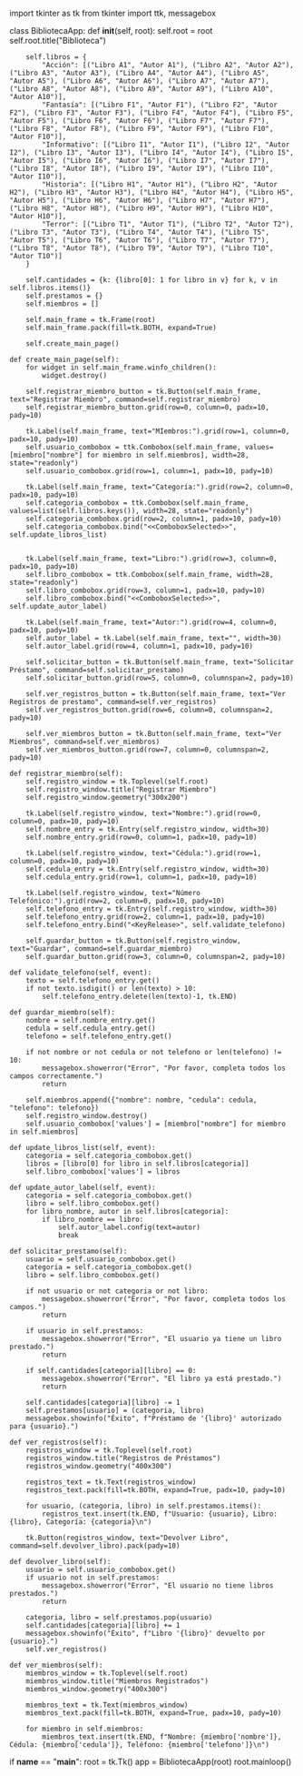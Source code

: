 import tkinter as tk
from tkinter import ttk, messagebox

class BibliotecaApp:
    def __init__(self, root):
        self.root = root
        self.root.title("Biblioteca")
        
        self.libros = {
            "Acción": [("Libro A1", "Autor A1"), ("Libro A2", "Autor A2"), ("Libro A3", "Autor A3"), ("Libro A4", "Autor A4"), ("Libro A5", "Autor A5"), ("Libro A6", "Autor A6"), ("Libro A7", "Autor A7"), ("Libro A8", "Autor A8"), ("Libro A9", "Autor A9"), ("Libro A10", "Autor A10")],
            "Fantasía": [("Libro F1", "Autor F1"), ("Libro F2", "Autor F2"), ("Libro F3", "Autor F3"), ("Libro F4", "Autor F4"), ("Libro F5", "Autor F5"), ("Libro F6", "Autor F6"), ("Libro F7", "Autor F7"), ("Libro F8", "Autor F8"), ("Libro F9", "Autor F9"), ("Libro F10", "Autor F10")],
            "Informativo": [("Libro I1", "Autor I1"), ("Libro I2", "Autor I2"), ("Libro I3", "Autor I3"), ("Libro I4", "Autor I4"), ("Libro I5", "Autor I5"), ("Libro I6", "Autor I6"), ("Libro I7", "Autor I7"), ("Libro I8", "Autor I8"), ("Libro I9", "Autor I9"), ("Libro I10", "Autor I10")],
            "Historia": [("Libro H1", "Autor H1"), ("Libro H2", "Autor H2"), ("Libro H3", "Autor H3"), ("Libro H4", "Autor H4"), ("Libro H5", "Autor H5"), ("Libro H6", "Autor H6"), ("Libro H7", "Autor H7"), ("Libro H8", "Autor H8"), ("Libro H9", "Autor H9"), ("Libro H10", "Autor H10")],
            "Terror": [("Libro T1", "Autor T1"), ("Libro T2", "Autor T2"), ("Libro T3", "Autor T3"), ("Libro T4", "Autor T4"), ("Libro T5", "Autor T5"), ("Libro T6", "Autor T6"), ("Libro T7", "Autor T7"), ("Libro T8", "Autor T8"), ("Libro T9", "Autor T9"), ("Libro T10", "Autor T10")]
        }

        self.cantidades = {k: {libro[0]: 1 for libro in v} for k, v in self.libros.items()}
        self.prestamos = {}
        self.miembros = []

        self.main_frame = tk.Frame(root)
        self.main_frame.pack(fill=tk.BOTH, expand=True)
        
        self.create_main_page()
        
    def create_main_page(self):
        for widget in self.main_frame.winfo_children():
            widget.destroy()

        self.registrar_miembro_button = tk.Button(self.main_frame, text="Registrar Miembro", command=self.registrar_miembro)
        self.registrar_miembro_button.grid(row=0, column=0, padx=10, pady=10)
        
        tk.Label(self.main_frame, text="MIembros:").grid(row=1, column=0, padx=10, pady=10)
        self.usuario_combobox = ttk.Combobox(self.main_frame, values=[miembro["nombre"] for miembro in self.miembros], width=28, state="readonly")
        self.usuario_combobox.grid(row=1, column=1, padx=10, pady=10)
        
        tk.Label(self.main_frame, text="Categoría:").grid(row=2, column=0, padx=10, pady=10)
        self.categoria_combobox = ttk.Combobox(self.main_frame, values=list(self.libros.keys()), width=28, state="readonly")
        self.categoria_combobox.grid(row=2, column=1, padx=10, pady=10)
        self.categoria_combobox.bind("<<ComboboxSelected>>", self.update_libros_list)

        
        tk.Label(self.main_frame, text="Libro:").grid(row=3, column=0, padx=10, pady=10)
        self.libro_combobox = ttk.Combobox(self.main_frame, width=28, state="readonly")
        self.libro_combobox.grid(row=3, column=1, padx=10, pady=10)
        self.libro_combobox.bind("<<ComboboxSelected>>", self.update_autor_label)
        
        tk.Label(self.main_frame, text="Autor:").grid(row=4, column=0, padx=10, pady=10)
        self.autor_label = tk.Label(self.main_frame, text="", width=30)
        self.autor_label.grid(row=4, column=1, padx=10, pady=10)
        
        self.solicitar_button = tk.Button(self.main_frame, text="Solicitar Préstamo", command=self.solicitar_prestamo)
        self.solicitar_button.grid(row=5, column=0, columnspan=2, pady=10)
        
        self.ver_registros_button = tk.Button(self.main_frame, text="Ver Registros de prestamo", command=self.ver_registros)
        self.ver_registros_button.grid(row=6, column=0, columnspan=2, pady=10)
        
        self.ver_miembros_button = tk.Button(self.main_frame, text="Ver Miembros", command=self.ver_miembros)
        self.ver_miembros_button.grid(row=7, column=0, columnspan=2, pady=10)
        
    def registrar_miembro(self):
        self.registro_window = tk.Toplevel(self.root)
        self.registro_window.title("Registrar Miembro")
        self.registro_window.geometry("300x200")
        
        tk.Label(self.registro_window, text="Nombre:").grid(row=0, column=0, padx=10, pady=10)
        self.nombre_entry = tk.Entry(self.registro_window, width=30)
        self.nombre_entry.grid(row=0, column=1, padx=10, pady=10)
        
        tk.Label(self.registro_window, text="Cédula:").grid(row=1, column=0, padx=10, pady=10)
        self.cedula_entry = tk.Entry(self.registro_window, width=30)
        self.cedula_entry.grid(row=1, column=1, padx=10, pady=10)
        
        tk.Label(self.registro_window, text="Número Telefónico:").grid(row=2, column=0, padx=10, pady=10)
        self.telefono_entry = tk.Entry(self.registro_window, width=30)
        self.telefono_entry.grid(row=2, column=1, padx=10, pady=10)
        self.telefono_entry.bind("<KeyRelease>", self.validate_telefono)
        
        self.guardar_button = tk.Button(self.registro_window, text="Guardar", command=self.guardar_miembro)
        self.guardar_button.grid(row=3, column=0, columnspan=2, pady=10)
        
    def validate_telefono(self, event):
        texto = self.telefono_entry.get()
        if not texto.isdigit() or len(texto) > 10:
            self.telefono_entry.delete(len(texto)-1, tk.END)
            
    def guardar_miembro(self):
        nombre = self.nombre_entry.get()
        cedula = self.cedula_entry.get()
        telefono = self.telefono_entry.get()
        
        if not nombre or not cedula or not telefono or len(telefono) != 10:
            messagebox.showerror("Error", "Por favor, completa todos los campos correctamente.")
            return
        
        self.miembros.append({"nombre": nombre, "cedula": cedula, "telefono": telefono})
        self.registro_window.destroy()
        self.usuario_combobox['values'] = [miembro["nombre"] for miembro in self.miembros]
        
    def update_libros_list(self, event):
        categoria = self.categoria_combobox.get()
        libros = [libro[0] for libro in self.libros[categoria]]
        self.libro_combobox['values'] = libros
    
    def update_autor_label(self, event):
        categoria = self.categoria_combobox.get()
        libro = self.libro_combobox.get()
        for libro_nombre, autor in self.libros[categoria]:
            if libro_nombre == libro:
                self.autor_label.config(text=autor)
                break
    
    def solicitar_prestamo(self):
        usuario = self.usuario_combobox.get()
        categoria = self.categoria_combobox.get()
        libro = self.libro_combobox.get()
        
        if not usuario or not categoria or not libro:
            messagebox.showerror("Error", "Por favor, completa todos los campos.")
            return
        
        if usuario in self.prestamos:
            messagebox.showerror("Error", "El usuario ya tiene un libro prestado.")
            return
        
        if self.cantidades[categoria][libro] == 0:
            messagebox.showerror("Error", "El libro ya está prestado.")
            return
        
        self.cantidades[categoria][libro] -= 1
        self.prestamos[usuario] = (categoria, libro)
        messagebox.showinfo("Éxito", f"Préstamo de '{libro}' autorizado para {usuario}.")
    
    def ver_registros(self):
        registros_window = tk.Toplevel(self.root)
        registros_window.title("Registros de Préstamos")
        registros_window.geometry("400x300")
        
        registros_text = tk.Text(registros_window)
        registros_text.pack(fill=tk.BOTH, expand=True, padx=10, pady=10)
        
        for usuario, (categoria, libro) in self.prestamos.items():
            registros_text.insert(tk.END, f"Usuario: {usuario}, Libro: {libro}, Categoría: {categoria}\n")
        
        tk.Button(registros_window, text="Devolver Libro", command=self.devolver_libro).pack(pady=10)
        
    def devolver_libro(self):
        usuario = self.usuario_combobox.get()
        if usuario not in self.prestamos:
            messagebox.showerror("Error", "El usuario no tiene libros prestados.")
            return
        
        categoria, libro = self.prestamos.pop(usuario)
        self.cantidades[categoria][libro] += 1
        messagebox.showinfo("Éxito", f"Libro '{libro}' devuelto por {usuario}.")
        self.ver_registros()

    def ver_miembros(self):
        miembros_window = tk.Toplevel(self.root)
        miembros_window.title("Miembros Registrados")
        miembros_window.geometry("400x300")
        
        miembros_text = tk.Text(miembros_window)
        miembros_text.pack(fill=tk.BOTH, expand=True, padx=10, pady=10)
        
        for miembro in self.miembros:
            miembros_text.insert(tk.END, f"Nombre: {miembro['nombre']}, Cédula: {miembro['cedula']}, Teléfono: {miembro['telefono']}\n")
        

if __name__ == "__main__":
    root = tk.Tk()
    app = BibliotecaApp(root)
    root.mainloop()

